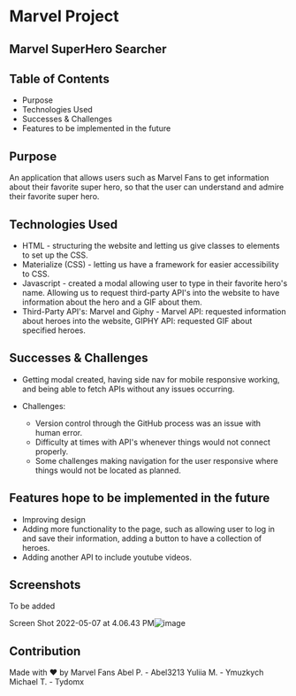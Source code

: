 # Marvel Project
## Marvel SuperHero Searcher

## Table of Contents
* Purpose
* Technologies Used
* Successes & Challenges
* Features to be implemented in the future

## Purpose
An application that allows users such as Marvel Fans to get information about their favorite super hero, so that the user can understand and admire their favorite super hero.

## Technologies Used

* HTML - structuring the website and letting us give classes to elements to set up the CSS. 
* Materialize (CSS) - letting us have a framework for easier accessibility to CSS. 
* Javascript - created a modal allowing user to type in their favorite hero's name. Allowing us to request third-party API's into the website to have information about the hero and a GIF about them.
* Third-Party API's: Marvel and Giphy - Marvel API: requested information about heroes into the website, GIPHY API: requested GIF about specified heroes.

## Successes & Challenges
* Getting modal created, having side nav for mobile responsive working, and being able to fetch APIs without any issues occurring.

* Challenges: 
  * Version control through the GitHub process was an issue with human error. 
  * Difficulty at times with API's whenever things would not connect properly.
  * Some challenges making navigation for the user responsive where things would not be located as planned.

## Features hope to be implemented in the future
* Improving design
* Adding more functionality to the page, such as allowing user to log in and save their information, adding a button to have a collection of heroes.
* Adding another API to include youtube videos.

## Screenshots
To be added

Screen Shot 2022-05-07 at 4.06.43 PM![image](https://user-images.githubusercontent.com/99767019/167271733-f82c846f-653e-4db7-b209-8accc476c78c.png)


## Contribution
Made with ❤️ by Marvel Fans 
Abel P. - Abel3213
Yuliia M. - Ymuzkych
Michael T. - Tydomx
